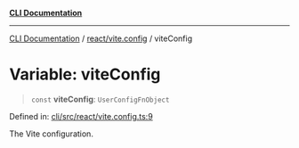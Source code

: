 [**CLI Documentation**](../../../README.md)

***

[CLI Documentation](../../../README.md) / [react/vite.config](../README.md) / viteConfig

# Variable: viteConfig

> `const` **viteConfig**: `UserConfigFnObject`

Defined in: [cli/src/react/vite.config.ts:9](https://github.com/stonemjs/cli/blob/c980e34c3e365606f5472998f0ccb119c79896c3/src/react/vite.config.ts#L9)

The Vite configuration.
